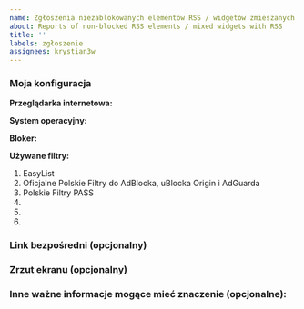 ```yaml
---
name: Zgłoszenia niezablokowanych elementów RSS / widgetów zmieszanych z RSS
about: Reports of non-blocked RSS elements / mixed widgets with RSS
title: ''
labels: zgłoszenie
assignees: krystian3w
---
```


<!-- Dziękujemy za zgłoszenie do Polskich Filtrów PASS! -->
<!-- Thank you for applying to Polish Filters PASS! -->

### Moja konfiguracja <!-- My configuration -->

**Przeglądarka internetowa:** 
<!-- Web browser -->

**System operacyjny:** 
<!--Operating system -->

**Bloker:** 
<!-- addon/extension for blocking advertisements -->

**Używane filtry:** <!-- Used filter lists -->
1. EasyList
2. Oficjalne Polskie Filtry do AdBlocka, uBlocka Origin i AdGuarda
3. Polskie Filtry PASS
4.
5.
6.

### Link bezpośredni (opcjonalny) <!-- Direct link (optional) -->

<!-- Wstaw poniżej link bezpośredni do strony, na której występuje element albo błąd. -->
<!-- Insert below a direct link to the page where the element or error occurs. -->

### Zrzut ekranu (opcjonalny) <!-- Screenshot (optional) -->

<!-- Przeciągnij poniżej swój zrzut lub zamieść do niego link. -->
<!-- Drag and drop below your screenshoot or post a link to it. -->

### Inne ważne informacje mogące mieć znaczenie (opcjonalne): <!-- Other important information that may be relevant (optional): -->

<!-- Coś co nie da się opisać wizualnie, etapy odtworzenia problemu (co doprowadziło do błędu) albo twoja metoda rozwiązania problemu. -->
<!-- Something that cannot be described visually, the stages of reproducing the problem (which led to an error) or your method of solving the problem. -->
